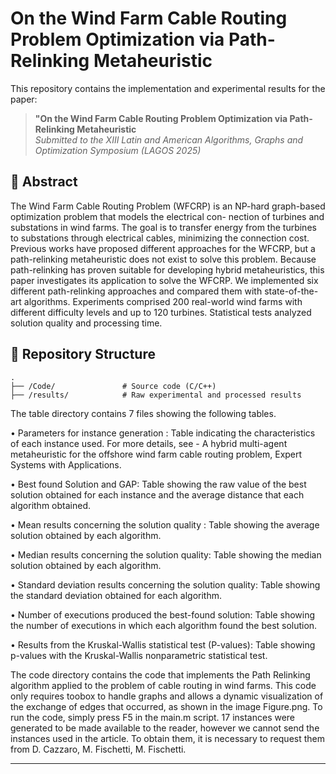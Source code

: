 # On the Wind Farm Cable Routing Problem Optimization via Path-Relinking Metaheuristic 

This repository contains the implementation and experimental results for the paper:  

> **"On the Wind Farm Cable Routing Problem Optimization via Path-Relinking Metaheuristic**  
> *Submitted to the XIII Latin and American Algorithms, Graphs and Optimization Symposium (LAGOS 2025)*  

## 📄 Abstract  

The Wind Farm Cable Routing Problem (WFCRP) is an NP-hard graph-based optimization problem that models the electrical con- nection of turbines and substations in wind farms. The goal is to transfer energy from the turbines to substations through electrical cables, minimizing the connection cost. Previous works have proposed different approaches for the WFCRP, but a path-relinking metaheuristic does not exist to solve this problem. Because path-relinking has proven suitable for developing hybrid metaheuristics, this paper investigates its application to solve the WFCRP. We implemented six different path-relinking approaches and compared them with state-of-the-art algorithms. Experiments comprised 200 real-world wind farms with different difficulty levels and up to 120 turbines. Statistical tests analyzed solution quality and processing time.

## 📂 Repository Structure  
```
.
├── /Code/               # Source code (C/C++)
├── /results/            # Raw experimental and processed results
```
The table directory contains 7 files showing the following tables.

• Parameters for instance generation : Table indicating the characteristics of each instance used. For more details, see - A hybrid multi-agent
metaheuristic for the offshore wind farm cable routing problem, Expert Systems with Applications.

• Best found Solution and GAP: Table showing the raw value of the best solution obtained for each instance and the average distance that each
algorithm obtained.

• Mean results concerning the solution quality : Table showing the average solution obtained by each algorithm.

• Median results concerning the solution quality: Table showing the median solution obtained by each algorithm.

• Standard deviation results concerning the solution quality: Table showing the standard deviation obtained for each algorithm.

• Number of executions produced the best-found solution: Table showing the number of executions in which each algorithm found the best
solution.

• Results from the Kruskal-Wallis statistical test (P-values): Table showing p-values with the Kruskal-Wallis nonparametric statistical test.

The code directory contains the code that implements the Path Relinking algorithm applied to the problem of cable routing in wind farms. 
This code  only requires toobox to handle graphs and allows a dynamic visualization of the exchange of edges that occurred, as shown in the image Figure.png.
To run the code, simply press F5 in the main.m script. 17 instances were generated to be made available to the reader, however we cannot send the
instances used in the article. To obtain them, it is necessary to request them from D. Cazzaro, M. Fischetti, M. Fischetti.

---
